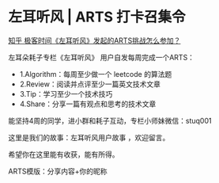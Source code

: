 # 左耳听风 | ARTS 打卡召集令

[知乎 极客时间《左耳听风》发起的ARTS挑战怎么参加？](https://www.zhihu.com/question/301150832)

左耳朵耗子专栏《左耳听风》 用户自发每周完成一个ARTS：

 - 1.Algorithm：每周至少做一个 leetcode 的算法题
 - 2.Review：阅读并点评至少一篇英文技术文章
 - 3.Tip：学习至少一个技术技巧
 - 4.Share：分享一篇有观点和思考的技术文章

能坚持4周的同学，进小群和耗子互动，专栏小师妹微信：stuq001

这里是我们的故事：左耳听风用户故事 ，欢迎留言。

希望你在这里能有收获，能有所得。

ARTS模版：分享内容+你的昵称
